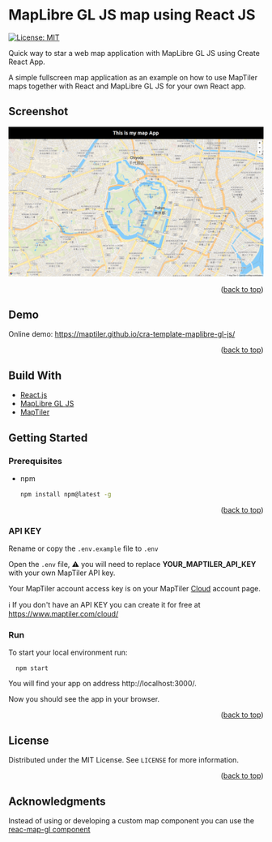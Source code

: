 # MapLibre GL JS map using React JS

[![License: MIT](https://img.shields.io/badge/License-MIT-yellow.svg)](https://opensource.org/licenses/MIT)

Quick way to star a web map application with MapLibre GL JS using Create React App.

A simple fullscreen map application as an example on how to use MapTiler maps together with React and MapLibre GL JS for your own React app.

## Screenshot

![react maplibre template](/assets/react-maplibre-template.png "React Maplibre template")

<p align="right">(<a href="#top">back to top</a>)</p>

## Demo

Online demo: https://maptiler.github.io/cra-template-maplibre-gl-js/

<p align="right">(<a href="#top">back to top</a>)</p>

## Build With

* [React.js](https://reactjs.org/)
* [MapLibre GL JS](https://maplibre.org/)
* [MapTiler](https://www.maptiler.com/)

## Getting Started

### Prerequisites

* npm
  ```sh
  npm install npm@latest -g
  ```

<p align="right">(<a href="#top">back to top</a>)</p>

### API KEY

Rename or copy the `.env.example` file to `.env`

Open the `.env` file, :warning: you will need to replace **YOUR_MAPTILER_API_KEY** with your own MapTiler API key.

Your MapTiler account access key is on your MapTiler [Cloud](https://cloud.maptiler.com/account/keys/) account page. 

:information_source: If you don't have an API KEY you can create it for free at https://www.maptiler.com/cloud/

### Run

To start your local environment run: 

```
  npm start
``` 

You will find your app on address http://localhost:3000/.

Now you should see the app in your browser.

<p align="right">(<a href="#top">back to top</a>)</p>

<!-- LICENSE -->
## License

Distributed under the MIT License. See `LICENSE` for more information.

<p align="right">(<a href="#top">back to top</a>)</p>


<!-- ACKNOWLEDGMENTS -->
## Acknowledgments

Instead of using or developing a custom map component you can use the [reac-map-gl component](http://visgl.github.io/react-map-gl/docs/get-started/get-started#using-with-a-mapbox-gl-fork)
